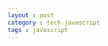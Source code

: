 ```yaml
---
layout : post
category : tech-javascript
tags : javascript
---
```

<pre>
<html> 
<body> 
<script type="text/javascript"> 
function getCurrentDate(){ 
  var oDate = new Date(); 
	return oDate.getFullYear() + "-" + 
	checkTime((oDate.getMonth() + 1)) + "-" + 
	checkTime(oDate.getDate()) + " " + 
	checkTime(oDate.getHours()) + ":" + 
	checkTime(oDate.getMinutes()) + ":" + 
	checkTime(oDate.getSeconds()); 
} 
//如果小于10则，前面加0 
function checkTime(i){ 
	if(i<10){ 
	return "0" + i; 
	} 
	return i; 
} 

function getWeekDay(){ 
	var aWeekDay = new Array("周日", "周一", "周二", "周三", "周四", "周五", "周六"); 
	return aWeekDay[new Date().getDay()]; 
} 

document.write("现在是 " + getCurrentDate() + " " + getWeekDay()); 
</script> 
<body> 
</html> 
</pre>

